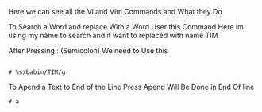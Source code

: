 Here we can see all the  Vi and Vim Commands and What they Do 


To Search a Word and replace With a Word User this Command 
Here im using my name to search and it want to replaced with name TIM


After Pressing : (Semicolon) We need to Use this 

```

# %s/babin/TIM/g

```


To Apend a Text to End of the Line Press 
Apend Will Be Done in End Of line 


```
# a
```
